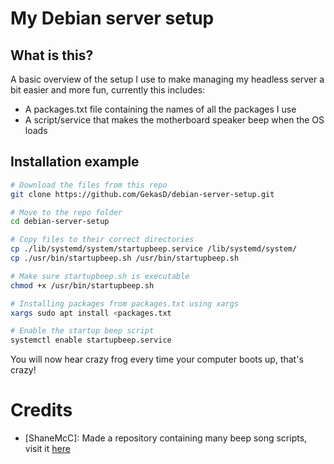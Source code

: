 # My Debian server setup

## What is this?
A basic overview of the setup I use to make managing my headless server a bit easier and more fun, currently this includes:
- A packages.txt file containing the names of all the packages I use
- A script/service that makes the motherboard speaker beep when the OS loads

## Installation example
```sh
# Download the files from this repo
git clone https://github.com/GekasD/debian-server-setup.git

# Move to the repo folder
cd debian-server-setup

# Copy files to their correct directories
cp ./lib/systemd/system/startupbeep.service /lib/systemd/system/
cp ./usr/bin/startupbeep.sh /usr/bin/startupbeep.sh

# Make sure startupbeep.sh is executable
chmod +x /usr/bin/startupbeep.sh

# Installing packages from packages.txt using xargs
xargs sudo apt install <packages.txt

# Enable the startup beep script
systemctl enable startupbeep.service
```

You will now hear crazy frog every time your computer boots up, that's crazy!

# Credits
- [ShaneMcC]: Made a repository containing many beep song scripts, visit it [here](https://github.com/ShaneMcC/beeps)
